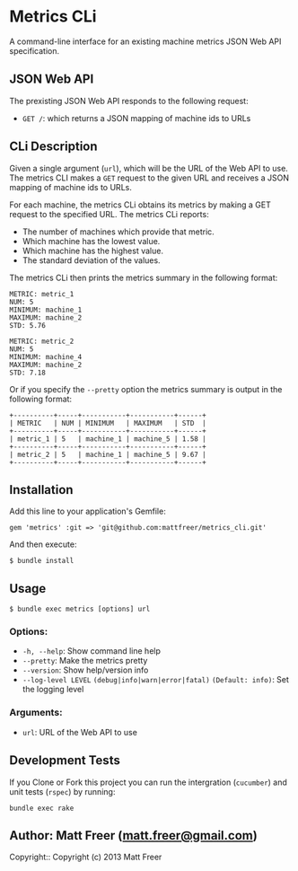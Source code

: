# Metrics CLi

A command-line interface for an existing machine metrics JSON Web API specification.

## JSON Web API
The prexisting JSON Web API responds to the following request:

* `GET /`: which returns a JSON mapping of machine ids to URLs

## CLi Description
Given a single argument (`url`), which will be the URL of the Web API to use. The metrics CLI makes
a `GET` request to the given URL and receives a JSON mapping of machine ids to URLs.

For each machine, the metrics CLi obtains its metrics by making a GET request to the specified URL.
The metrics CLi reports:

+ The number of machines which provide that metric.
+ Which machine has the lowest value.
+ Which machine has the highest value.
+ The standard deviation of the values.

The metrics CLi then prints the metrics summary in the following format:

    METRIC: metric_1
    NUM: 5
    MINIMUM: machine_1
    MAXIMUM: machine_2
    STD: 5.76

    METRIC: metric_2
    NUM: 5
    MINIMUM: machine_4
    MAXIMUM: machine_2
    STD: 7.18

Or if you specify the `--pretty` option the metrics summary is output in the following format:

    +----------+-----+-----------+-----------+------+
    | METRIC   | NUM | MINIMUM   | MAXIMUM   | STD  |
    +----------+-----+-----------+-----------+------+
    | metric_1 | 5   | machine_1 | machine_5 | 1.58 |
    +----------+-----+-----------+-----------+------+
    | metric_2 | 5   | machine_1 | machine_5 | 9.67 |
    +----------+-----+-----------+-----------+------+

## Installation

Add this line to your application's Gemfile:

    gem 'metrics' :git => 'git@github.com:mattfreer/metrics_cli.git'

And then execute:

    $ bundle install

## Usage

    $ bundle exec metrics [options] url

### Options:

* `-h, --help`: Show command line help
* `--pretty`: Make the metrics pretty
* `--version`: Show help/version info
* `--log-level LEVEL` `(debug|info|warn|error|fatal)` `(Default: info)`: Set the logging level

### Arguments:

* `url`: URL of the Web API to use

## Development Tests

If you Clone or Fork this project you can run the intergration (`cucumber`) and unit tests (`rspec`) by running:

    bundle exec rake

## Author: Matt Freer (matt.freer@gmail.com)
Copyright:: Copyright (c) 2013 Matt Freer
